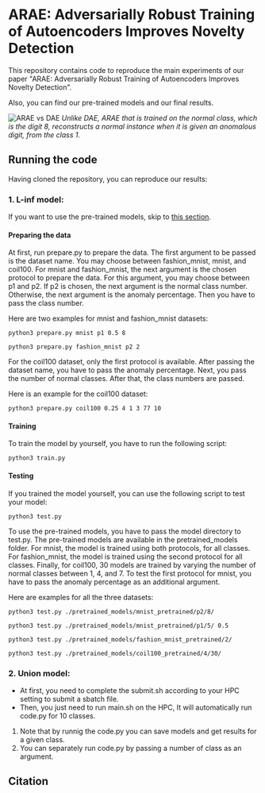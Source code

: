 # ARAE: Adversarially Robust Training of Autoencoders Improves Novelty Detection


This repository contains code to reproduce the main experiments of our paper "ARAE: Adversarially Robust Training of Autoencoders Improves Novelty Detection".

Also, you can find our pre-trained models and our final results.

![ARAE vs DAE](/MNIST-union/images/ARAEvsDAE.png)
*Unlike  DAE,  ARAE  that  is  trained  on  the  normal  class,  which  is  the digit 8, reconstructs a normal instance when it is given an anomalous digit, from the class 1.*

<!--
Here, we can provide the link to our paper, and we can write authors list.

<!--
This repository belongs to abnormal detection group in Sharif university of Technology. This project is under supervision of [Dr. Mohammad Hossein Rohban](https://scholar.google.com/citations?user=pRyJ6FkAAAAJ&hl=en) and is being conducted in [Data Science and Machine Learning Lab (DML)](http://dml.ir/) in Department of Computer Engineering. -->

<!--
The aim of the project is to learn a robust representation from normal samples in order to detect abnormality patterns. This work is mainly inspired by these papers, ["Adversarial examples for generative models"](https://arxiv.org/pdf/1702.06832.pdf) and ["Adversarial Manipulation of Deep Representations"](https://arxiv.org/pdf/1511.05122.pdf). More specifically, a new objective function is introduced by which an Autoencoder is trained so that it can both minimize pixel-wise error and learn a robust representation where it can capture variants of a sample in latesnt space. -->

## Running the code

Having cloned the repository, you can reproduce our results:

### 1. L-inf model:

If you want to use the pre-trained models, skip to [this section](https://github.com/rohban-lab/Salehi_submitted_2020#testing).

#### Preparing the data

At first, run prepare.py to prepare the data. The first argument to be passed is the dataset name. You may choose between fashion_mnist, mnist, and coil100.  For mnist and fashion_mnist, the next argument is the chosen protocol to prepare the data. For this argument, you may choose between p1 and p2. If p2 is chosen, the next argument is the normal class number. Otherwise, the next argument is the anomaly percentage. Then you have to pass the class number.

Here are two examples for mnist and fashion_mnist datasets:

```
python3 prepare.py mnist p1 0.5 8
```
```
python3 prepare.py fashion_mnist p2 2
```

For the coil100 dataset, only the first protocol is available. After passing the dataset name, you have to pass the anomaly percentage. Next, you pass the number of normal classes. After that, the class numbers are passed.

Here is an example for the coil100 dataset:

```
python3 prepare.py coil100 0.25 4 1 3 77 10
```

#### Training

To train the model by yourself, you have to run the following script:

```
python3 train.py
```

#### Testing

If you trained the model yourself, you can use the following script to test your model:

```
python3 test.py
```

To use the pre-trained models, you have to pass the model directory to test.py. The pre-trained models are available in the pretrained_models folder. For mnist, the model is trained using both protocols, for all classes. For fashion_mnist, the model is trained using the second protocol for all classes. Finally, for coil100, 30 models are trained by varying the number of normal classes between 1, 4, and 7. To test the first protocol for mnist, you have to pass the anomaly percentage as an additional argument.

Here are examples for all the three datasets:

```
python3 test.py ./pretrained_models/mnist_pretrained/p2/8/
```
```
python3 test.py ./pretrained_models/mnist_pretrained/p1/5/ 0.5
```
```
python3 test.py ./pretrained_models/fashion_mnist_pretrained/2/
```
```
python3 test.py ./pretrained_models/coil100_pretrained/4/30/
```

### 2. Union model:

- At first, you need to complete the submit.sh according to your HPC setting to submit a sbatch file.
- Then, you just need to run main.sh on the HPC, It will automatically run code.py for 10 classes.

1. Note that by runnig the code.py you can save models and get results for a given class.
2. You can separately run code.py by passing a number of class as an argument.


## Citation
